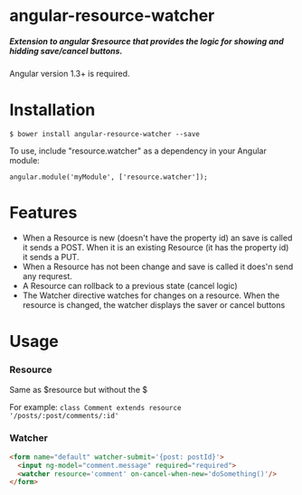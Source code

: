 # angular-resource-watcher
##### Extension to angular $resource that provides the logic for showing and hidding save/cancel buttons.
Angular version 1.3+ is required.

# Installation

    $ bower install angular-resource-watcher --save

To use, include "resource.watcher" as a dependency in your Angular module:
```
angular.module('myModule', ['resource.watcher']);
```

# Features
  * When a Resource is new (doesn't have the property id) an save is called it sends a POST. When it is an existing Resource (it has the property id) it sends a PUT.
  * When a Resource has not been change and save is called it does'n send any requrest.
  * A Resource can rollback to a previous state (cancel logic)
  * The Watcher directive watches for changes on a resource. When the resource is changed, the watcher displays the saver or cancel buttons

# Usage

### Resource
Same as $resource but without the $

For example:
`class Comment extends resource '/posts/:post/comments/:id'`

### Watcher
```html
<form name="default" watcher-submit='{post: postId}'>
  <input ng-model="comment.message" required="required">
  <watcher resource='comment' on-cancel-when-new='doSomething()'/>
</form>
```
